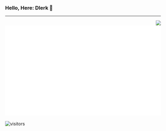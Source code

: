 
### Hello, Here: **Dlerk** 👋


---

<img align="right" src="https://github-readme-stats.vercel.app/api?username=Dlerk&show_icons=true&hide_title=true&bg_color=DEG,66CCFF,00ae9d" />

<img aligh="right" src="https://github.com/Dlerk/github-stats-for-Dlerk/blob/master/generated/languages.svg" />





![visitors](https://visitor-badge.glitch.me/badge?page_id=Dlerk.Dlerk&left_color=green&right_color=red)





